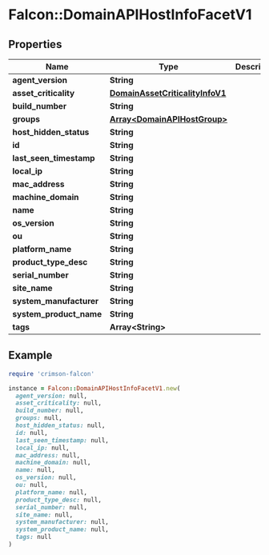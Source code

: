 # Falcon::DomainAPIHostInfoFacetV1

## Properties

| Name | Type | Description | Notes |
| ---- | ---- | ----------- | ----- |
| **agent_version** | **String** |  | [optional] |
| **asset_criticality** | [**DomainAssetCriticalityInfoV1**](DomainAssetCriticalityInfoV1.md) |  | [optional] |
| **build_number** | **String** |  | [optional] |
| **groups** | [**Array&lt;DomainAPIHostGroup&gt;**](DomainAPIHostGroup.md) |  |  |
| **host_hidden_status** | **String** |  | [optional] |
| **id** | **String** |  | [optional] |
| **last_seen_timestamp** | **String** |  | [optional] |
| **local_ip** | **String** |  | [optional] |
| **mac_address** | **String** |  | [optional] |
| **machine_domain** | **String** |  | [optional] |
| **name** | **String** |  |  |
| **os_version** | **String** |  | [optional] |
| **ou** | **String** |  | [optional] |
| **platform_name** | **String** |  | [optional] |
| **product_type_desc** | **String** |  | [optional] |
| **serial_number** | **String** |  | [optional] |
| **site_name** | **String** |  | [optional] |
| **system_manufacturer** | **String** |  | [optional] |
| **system_product_name** | **String** |  | [optional] |
| **tags** | **Array&lt;String&gt;** |  | [optional] |

## Example

```ruby
require 'crimson-falcon'

instance = Falcon::DomainAPIHostInfoFacetV1.new(
  agent_version: null,
  asset_criticality: null,
  build_number: null,
  groups: null,
  host_hidden_status: null,
  id: null,
  last_seen_timestamp: null,
  local_ip: null,
  mac_address: null,
  machine_domain: null,
  name: null,
  os_version: null,
  ou: null,
  platform_name: null,
  product_type_desc: null,
  serial_number: null,
  site_name: null,
  system_manufacturer: null,
  system_product_name: null,
  tags: null
)
```


